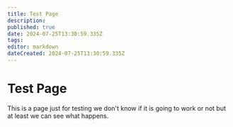```yaml
---
title: Test Page
description: 
published: true
date: 2024-07-25T13:30:59.335Z
tags: 
editor: markdown
dateCreated: 2024-07-25T13:30:59.335Z
---
```


# Test Page
This is a page just for testing we don't know if it is going to work or not but at least we can see what happens.